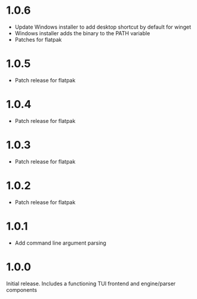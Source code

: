 # 1.0.6
 - Update Windows installer to add desktop shortcut by default for winget
 - Windows installer adds the binary to the PATH variable
 - Patches for flatpak
# 1.0.5
 - Patch release for flatpak

# 1.0.4
 - Patch release for flatpak

# 1.0.3
 - Patch release for flatpak

# 1.0.2
 - Patch release for flatpak

# 1.0.1
 - Add command line argument parsing

# 1.0.0
Initial release. Includes a functioning TUI frontend and engine/parser components